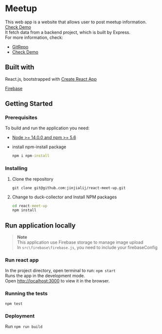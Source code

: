 # Meetup

This web app is a website that allows user to post meetup information. [Check Demo](https://react-1-89e39.web.app)  
It fetch data from a backend project, which is built by Express.  
For more information, check:

- [GitRepo](https://github.com/jinjialij/meetuphere)  
- [Check Demo](https://meetuphere.herokuapp.com/meetups)

## Built with

React.js, bootstrapped with [Create React App](https://github.com/facebook/create-react-app)

[Firebase](https://firebase.google.com/?gclid=Cj0KCQiAk4aOBhCTARIsAFWFP9FXRbLORv9aPEsP9xIR3NnbesRo_zeevYe1u_Tjmi-7Jc1eOuKQDx4aAiE9EALw_wcB&gclsrc=aw.ds)

## Getting Started

### Prerequisites

To build and run the application you need:

- [Node >= 14.0.0 and npm >= 5.6](https://nodejs.org/en/)
- install npm-install package

   ```cmd
   npm i npm-install
   ```

### Installing

1. Clone the repository

   ```git
   git clone git@github.com:jinjialij/react-meet-up.git
   ```

2. Change to duck-collector and Install NPM packages

   ```cmd
   cd react-meet-up
   npm install
   ```

## Run application locally

> **Note**  
> This application use Firebase storage to manage image upload  
In `src\firebase\firebase.js`, you need to include your firebaseConfig  

### Run react app

In the project directory, open terminal to run: `npm start`  
Runs the app in the development mode.\
Open [http://localhost:3000](http://localhost:3000) to view it in the browser.

### Running the tests

`npm test`

### Deployment

Run `npm run build`
